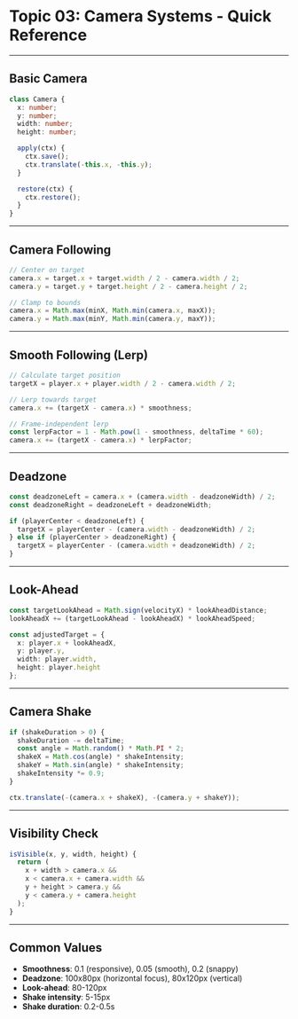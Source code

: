 # Topic 03: Camera Systems - Quick Reference

---

## Basic Camera

```typescript
class Camera {
  x: number;
  y: number;
  width: number;
  height: number;

  apply(ctx) {
    ctx.save();
    ctx.translate(-this.x, -this.y);
  }

  restore(ctx) {
    ctx.restore();
  }
}
```

---

## Camera Following

```typescript
// Center on target
camera.x = target.x + target.width / 2 - camera.width / 2;
camera.y = target.y + target.height / 2 - camera.height / 2;

// Clamp to bounds
camera.x = Math.max(minX, Math.min(camera.x, maxX));
camera.y = Math.max(minY, Math.min(camera.y, maxY));
```

---

## Smooth Following (Lerp)

```typescript
// Calculate target position
targetX = player.x + player.width / 2 - camera.width / 2;

// Lerp towards target
camera.x += (targetX - camera.x) * smoothness;

// Frame-independent lerp
const lerpFactor = 1 - Math.pow(1 - smoothness, deltaTime * 60);
camera.x += (targetX - camera.x) * lerpFactor;
```

---

## Deadzone

```typescript
const deadzoneLeft = camera.x + (camera.width - deadzoneWidth) / 2;
const deadzoneRight = deadzoneLeft + deadzoneWidth;

if (playerCenter < deadzoneLeft) {
  targetX = playerCenter - (camera.width - deadzoneWidth) / 2;
} else if (playerCenter > deadzoneRight) {
  targetX = playerCenter - (camera.width + deadzoneWidth) / 2;
}
```

---

## Look-Ahead

```typescript
const targetLookAhead = Math.sign(velocityX) * lookAheadDistance;
lookAheadX += (targetLookAhead - lookAheadX) * lookAheadSpeed;

const adjustedTarget = {
  x: player.x + lookAheadX,
  y: player.y,
  width: player.width,
  height: player.height
};
```

---

## Camera Shake

```typescript
if (shakeDuration > 0) {
  shakeDuration -= deltaTime;
  const angle = Math.random() * Math.PI * 2;
  shakeX = Math.cos(angle) * shakeIntensity;
  shakeY = Math.sin(angle) * shakeIntensity;
  shakeIntensity *= 0.9;
}

ctx.translate(-(camera.x + shakeX), -(camera.y + shakeY));
```

---

## Visibility Check

```typescript
isVisible(x, y, width, height) {
  return (
    x + width > camera.x &&
    x < camera.x + camera.width &&
    y + height > camera.y &&
    y < camera.y + camera.height
  );
}
```

---

## Common Values

- **Smoothness**: 0.1 (responsive), 0.05 (smooth), 0.2 (snappy)
- **Deadzone**: 100x80px (horizontal focus), 80x120px (vertical)
- **Look-ahead**: 80-120px
- **Shake intensity**: 5-15px
- **Shake duration**: 0.2-0.5s
